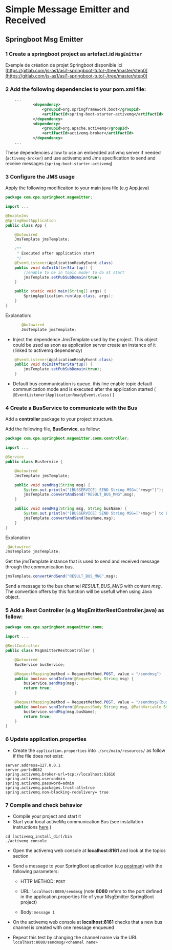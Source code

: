 # Simple Message Emitter and Received
## Springboot Msg Emitter

### 1 Create a springboot project as artefact.id `MsgEmitter`
Exemple de création de projet Springboot disponible ici [https://gitlab.com/js-as1/asi1-springboot-tuto/-/tree/master/step0](https://gitlab.com/js-as1/asi1-springboot-tuto/-/tree/master/step0)

### 2 Add the following dependencies to your **pom.xml** file:
```xml
    ...
            <dependency>
                <groupId>org.springframework.boot</groupId>
                <artifactId>spring-boot-starter-activemq</artifactId>
            </dependency>
            <dependency>
                <groupId>org.apache.activemq</groupId>
                <artifactId>activemq-broker</artifactId>
            </dependency>
    ...

```

These dependencies allow to use an embedded activmq server if needed (```activemq-broker```) and use activemq and Jms specification to send and receive messages (```spring-boot-starter-activemq```)



### 3 Configure the JMS usage

Apply the following modificaiton to your main java file (e.g App.java)

```java
package com.cpe.springboot.msgemitter;

import ...

@EnableJms
@SpringBootApplication
public class App {

    @Autowired
    JmsTemplate jmsTemplate;

    /**
     * Executed after application start
     */
    @EventListener(ApplicationReadyEvent.class)
    public void doInitAfterStartup() {
        //enable to be in topic mode! to do at start
        jmsTemplate.setPubSubDomain(true);
    }

    public static void main(String[] args) {
        SpringApplication.run(App.class, args);
    }
}
```

Explanation: 

```java
       @Autowired
       JmsTemplate jmsTemplate;
```

* Inject the dependence JmsTemplate used by the project. This object could be used as soon as application server create an instance of it (linked to activemq dependency)

```java
    @EventListener(ApplicationReadyEvent.class)
    public void doInitAfterStartup() {
        jmsTemplate.setPubSubDomain(true);
    }
```
* Default bus communication is queue. this line enable topic default communication mode and is executed after the application started (``` @EventListener(ApplicationReadyEvent.class)``` )

### 4 Create a BusService to communicate with the Bus

Add a **controller** package to your project structure. 

Add the following file, **BusService**, as follow:

```java
package com.cpe.springboot.msgemitter.comm.controller;

import ...

@Service
public class BusService {

    @Autowired
    JmsTemplate jmsTemplate;

    public void sendMsg(String msg) {
        System.out.println("[BUSSERVICE] SEND String MSG=["+msg+"]");
        jmsTemplate.convertAndSend("RESULT_BUS_MNG",msg);
    }

    public void sendMsg(String msg, String busName) {
        System.out.println("[BUSSERVICE] SEND String MSG=["+msg+"] to Bus=["+msg+"]");
        jmsTemplate.convertAndSend(busName,msg);
    }
}
```

Explanation
```java
 @Autowired
JmsTemplate jmsTemplate;
```

Get the jmsTemplate instance that is used to send and received message through the communication bus.


```java
jmsTemplate.convertAndSend("RESULT_BUS_MNG",msg);
```

Send a message to the bus channel *RESULT_BUS_MNG* with content *msg*. The convertion offers by this function will be usefull when using Java object.


### 5 Add a Rest Controller (e.g MsgEmitterRestController.java) as follow:
```java
package com.cpe.springboot.msgemitter.comm;

import ...

@RestController
public class MsgEmitterRestController {

    @Autowired
    BusService busService;

    @RequestMapping(method = RequestMethod.POST, value = "/sendmsg")
    public boolean sendInform(@RequestBody String msg) {
        busService.sendMsg(msg);
        return true;
    }

    @RequestMapping(method = RequestMethod.POST, value = "/sendmsg/{busName}")
    public boolean sendInform(@RequestBody String msg, @PathVariable String busName) {
        busService.sendMsg(msg,busName);
        return true;
    }
}

```
### 6 Update application.properties
- Create the `application.properties` into `./src/main/resources/` as follow if the file does not exist:
```
server.address=127.0.0.1
server.port=8082
spring.activemq.broker-url=tcp://localhost:61616
spring.activemq.user=admin
spring.activemq.password=admin
spring.activemq.packages.trust-all=true
spring.activemq.non-blocking-redelivery= true
```

### 7 Compile and check behavior

* Compile your project and start it
* Start your local activeMq communication Bus (see installation instructions [here](https://activemq.apache.org/getting-started#InstallationProcedureforUnix) )

```
cd [activemq_install_dir]/bin
./activemq console
```

- Open the activemq web console at **localhost:8161** and look at the topics section
- Send a message to your SpringBoot application (e.g [postman](https://www.getpostman.com/)) with the following parameters:

  - HTTP METHOD: ```POST```

  - URL:         ```localhost:8080/sendmsg```  (note **8080** refers to the port defined in the application.properties file of your MsgEmitter SpringBoot project) 
  - Body: ``` message 1 ```

- On the activemq web console at **localhost:8161** checks that a new bus channel is created with one message enqueued

- Repeat this test by changing the channel name via the URL ```localhost:8080/sendmsg/<channel name>```
